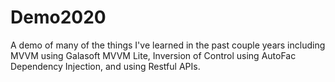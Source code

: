 # Demo2020
A demo of many of the things I've learned in the past couple years including MVVM using Galasoft MVVM Lite, Inversion of Control using AutoFac Dependency Injection, and using Restful APIs.
